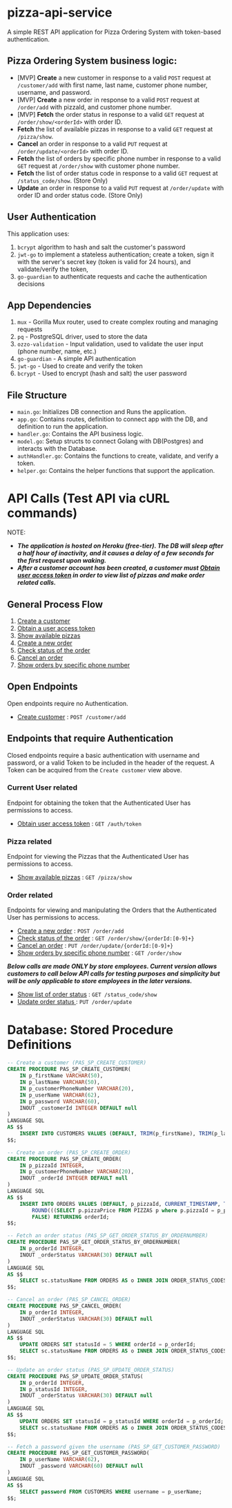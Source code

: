 # pizza-api-service
A simple REST API application for Pizza Ordering System with token-based authentication.

## Pizza Ordering System business logic:
- [MVP] **Create** a new customer in response to a valid `POST` request at `/customer/add` with first name, last name, customer phone number, username, and password.
- [MVP] **Create** a new order in response to a valid `POST` request at `/order/add` with pizzaId, and customer phone number.
- [MVP] **Fetch** the order status in response to a valid `GET` request at `/order/show/<orderId>` with order ID.
- **Fetch** the list of available pizzas in response to a valid `GET` request at `/pizza/show`.
- **Cancel** an order in response to a valid `PUT` request at `/order/update/<orderId>` with order ID.
- **Fetch** the list of orders by specific phone number in response to a valid `GET` request at `/order/show` with customer phone number.
- **Fetch** the list of order status code in response to a valid `GET` request at `/status_code/show`. (Store Only)
- **Update** an order in response to a valid `PUT` request at `/order/update` with order ID and order status code. (Store Only)

## User Authentication
This application uses:
1. `bcrypt` algorithm to hash and salt the customer's password
2. `jwt-go` to implement a stateless authentication; create a token, sign it with the server's secret key (token is valid for 24 hours), and validate/verify the token,
3. `go-guardian` to authenticate requests and cache the authentication decisions

## App Dependencies
1. `mux` - Gorilla Mux router, used to create complex routing and managing requests
2. `pq` - PostgreSQL driver, used to store the data
3. `ozzo-validation` - Input validation, used to validate the user input (phone number, name, etc.)
4. `go-guardian` - A simple API authentication
5. `jwt-go` - Used to create and verify the token
6. `bcrypt` - Used to encrypt (hash and salt) the user password

## File Structure
* `main.go`: Initializes DB connection and Runs the application.
* `app.go`: Contains routes, definition to connect app with the DB, and definition to run the application.
* `handler.go`: Contains the API business logic.
* `model.go`: Setup structs to connect Golang with DB(Postgres) and interacts with the Database.
* `authHandler.go`: Contains the functions to create, validate, and verify a token.
* `helper.go`: Contains the helper functions that support the application.


# API Calls (Test API via cURL commands)
NOTE:
* ***The application is hosted on Heroku (free-tier). The DB will sleep after a half hour of inactivity, and it causes a delay of a few seconds for the first request upon waking.***
* ***After a customer account has been created, a customer must [Obtain user access token](token.md) in order to view list of pizzas and make order related calls.***

## General Process Flow
1. [Create a customer](doc/signup.md)
2. [Obtain a user access token](doc/token.md)
3. [Show available pizzas](doc/showPizzas.md)
4. [Create a new order](doc/createOrder.md)
5. [Check status of the order](doc/getOrderStatus.md)
6. [Cancel an order](doc/cancelOrder.md)
7. [Show orders by specific phone number](doc/getOrdersByPhoneNumber.md)

## Open Endpoints
Open endpoints require no Authentication.
* [Create customer](doc/signup.md) : `POST /customer/add`

## Endpoints that require Authentication
Closed endpoints require a basic authentication with username and password, or a valid Token to be included in the header of the request. A Token can be acquired from the `Create customer` view above.

### Current User related
Endpoint for obtaining the token that the Authenticated User has permissions to access.
* [Obtain user access token](doc/token.md) : `GET /auth/token`

### Pizza related
Endpoint for viewing the Pizzas that the Authenticated User has permissions to access.
* [Show available pizzas](doc/showPizzas.md) : `GET /pizza/show`

### Order related
Endpoints for viewing and manipulating the Orders that the Authenticated User has permissions to access.
* [Create a new order](doc/createOrder.md) : `POST /order/add`
* [Check status of the order](doc/getOrderStatus.md) : `GET /order/show/{orderId:[0-9]+}`
* [Cancel an order](doc/cancelOrder.md) : `PUT /order/update/{orderId:[0-9]+}`
* [Show orders by specific phone number](doc/getOrdersByPhoneNumber.md) : `GET /order/show`

***Below calls are made ONLY by store employees. Current version allows customers to call below API calls for testing purposes and simplicity but will be only applicable to store employees in the later versions.***
* [Show list of order status](doc/listStatusCodes.md) : `GET /status_code/show`
* [Update order status ](doc/updateOrderStatus.md) : `PUT /order/update`


# Database: Stored Procedure Definitions
```sql
-- Create a customer (PAS_SP_CREATE_CUSTOMER)
CREATE PROCEDURE PAS_SP_CREATE_CUSTOMER(
	IN p_firstName VARCHAR(50),
	IN p_lastName VARCHAR(50),
	IN p_customerPhoneNumber VARCHAR(20),
	IN p_userName VARCHAR(62),
	IN p_password VARCHAR(60),
	INOUT _customerId INTEGER DEFAULT null
)
LANGUAGE SQL
AS $$
	INSERT INTO CUSTOMERS VALUES (DEFAULT, TRIM(p_firstName), TRIM(p_lastName), TRIM(p_customerPhoneNumber), TRIM(p_userName), TRIM(p_password), FALSE) RETURNING customerId;
$$;

-- Create an order (PAS_SP_CREATE_ORDER)
CREATE PROCEDURE PAS_SP_CREATE_ORDER(
	IN p_pizzaId INTEGER,
	IN p_customerPhoneNumber VARCHAR(20),
	INOUT _orderId INTEGER DEFAULT null
)
LANGUAGE SQL
AS $$
	INSERT INTO ORDERS VALUES (DEFAULT, p_pizzaId, CURRENT_TIMESTAMP, TRIM(p_customerPhoneNumber), 1, 
		ROUND(((SELECT p.pizzaPrice FROM PIZZAS p where p.pizzaId = p_pizzaId) * 1.0625), 2), 
		FALSE) RETURNING orderId;
$$;

-- Fetch an order status (PAS_SP_GET_ORDER_STATUS_BY_ORDERNUMBER)
CREATE PROCEDURE PAS_SP_GET_ORDER_STATUS_BY_ORDERNUMBER(
	IN p_orderId INTEGER,
	INOUT _orderStatus VARCHAR(30) DEFAULT null
)
LANGUAGE SQL
AS $$
	SELECT sc.statusName FROM ORDERS AS o INNER JOIN ORDER_STATUS_CODES AS sc ON o.statusId = sc.statusId WHERE o.orderId = p_orderId;
$$;

-- Cancel an order (PAS_SP_CANCEL_ORDER)
CREATE PROCEDURE PAS_SP_CANCEL_ORDER(
	IN p_orderId INTEGER,
	INOUT _orderStatus VARCHAR(30) DEFAULT null
)
LANGUAGE SQL
AS $$
	UPDATE ORDERS SET statusId = 5 WHERE orderId = p_orderId;	
	SELECT sc.statusName FROM ORDERS AS o INNER JOIN ORDER_STATUS_CODES AS sc ON o.statusId = sc.statusId WHERE o.orderId = p_orderId;
$$;

-- Update an order status (PAS_SP_UPDATE_ORDER_STATUS)
CREATE PROCEDURE PAS_SP_UPDATE_ORDER_STATUS(
	IN p_orderId INTEGER,
	IN p_statusId INTEGER,
	INOUT _orderStatus VARCHAR(30) DEFAULT null
)
LANGUAGE SQL
AS $$
	UPDATE ORDERS SET statusId = p_statusId WHERE orderId = p_orderId;
	SELECT sc.statusName FROM ORDERS AS o INNER JOIN ORDER_STATUS_CODES AS sc ON o.statusId = sc.statusId WHERE o.orderId = p_orderId;
$$;

-- Fetch a password given the username (PAS_SP_GET_CUSTOMER_PASSWORD)
CREATE PROCEDURE PAS_SP_GET_CUSTOMER_PASSWORD(
	IN p_userName VARCHAR(62),
	INOUT _password VARCHAR(60) DEFAULT null
)
LANGUAGE SQL
AS $$
	SELECT password FROM CUSTOMERS WHERE username = p_userName;
$$;
```